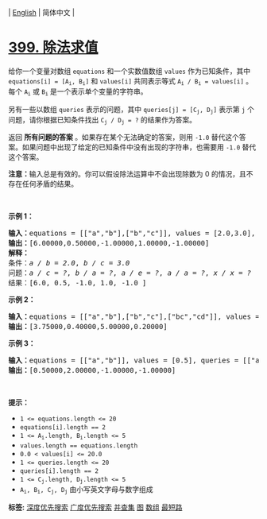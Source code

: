 | [English](README_EN.md) | 简体中文 |

# [399. 除法求值](https://leetcode.cn/problems/evaluate-division)
<p>给你一个变量对数组 <code>equations</code> 和一个实数值数组 <code>values</code> 作为已知条件，其中 <code>equations[i] = [A<sub>i</sub>, B<sub>i</sub>]</code> 和 <code>values[i]</code> 共同表示等式 <code>A<sub>i</sub> / B<sub>i</sub> = values[i]</code> 。每个 <code>A<sub>i</sub></code> 或 <code>B<sub>i</sub></code> 是一个表示单个变量的字符串。</p>

<p>另有一些以数组 <code>queries</code> 表示的问题，其中 <code>queries[j] = [C<sub>j</sub>, D<sub>j</sub>]</code> 表示第 <code>j</code> 个问题，请你根据已知条件找出 <code>C<sub>j</sub> / D<sub>j</sub> = ?</code> 的结果作为答案。</p>

<p>返回 <strong>所有问题的答案</strong> 。如果存在某个无法确定的答案，则用 <code>-1.0</code> 替代这个答案。如果问题中出现了给定的已知条件中没有出现的字符串，也需要用 <code>-1.0</code> 替代这个答案。</p>

<p><strong>注意：</strong>输入总是有效的。你可以假设除法运算中不会出现除数为 0 的情况，且不存在任何矛盾的结果。</p>

<p> </p>

<p><strong>示例 1：</strong></p>

<pre>
<strong>输入：</strong>equations = [["a","b"],["b","c"]], values = [2.0,3.0], queries = [["a","c"],["b","a"],["a","e"],["a","a"],["x","x"]]
<strong>输出：</strong>[6.00000,0.50000,-1.00000,1.00000,-1.00000]
<strong>解释：</strong>
条件：<em>a / b = 2.0</em>, <em>b / c = 3.0</em>
问题：<em>a / c = ?</em>, <em>b / a = ?</em>, <em>a / e = ?</em>, <em>a / a = ?</em>, <em>x / x = ?</em>
结果：[6.0, 0.5, -1.0, 1.0, -1.0 ]
</pre>

<p><strong>示例 2：</strong></p>

<pre>
<strong>输入：</strong>equations = [["a","b"],["b","c"],["bc","cd"]], values = [1.5,2.5,5.0], queries = [["a","c"],["c","b"],["bc","cd"],["cd","bc"]]
<strong>输出：</strong>[3.75000,0.40000,5.00000,0.20000]
</pre>

<p><strong>示例 3：</strong></p>

<pre>
<strong>输入：</strong>equations = [["a","b"]], values = [0.5], queries = [["a","b"],["b","a"],["a","c"],["x","y"]]
<strong>输出：</strong>[0.50000,2.00000,-1.00000,-1.00000]
</pre>

<p> </p>

<p><strong>提示：</strong></p>

<ul>
	<li><code>1 <= equations.length <= 20</code></li>
	<li><code>equations[i].length == 2</code></li>
	<li><code>1 <= A<sub>i</sub>.length, B<sub>i</sub>.length <= 5</code></li>
	<li><code>values.length == equations.length</code></li>
	<li><code>0.0 < values[i] <= 20.0</code></li>
	<li><code>1 <= queries.length <= 20</code></li>
	<li><code>queries[i].length == 2</code></li>
	<li><code>1 <= C<sub>j</sub>.length, D<sub>j</sub>.length <= 5</code></li>
	<li><code>A<sub>i</sub>, B<sub>i</sub>, C<sub>j</sub>, D<sub>j</sub></code> 由小写英文字母与数字组成</li>
</ul>

**标签:**  [深度优先搜索](https://leetcode.cn/tag/depth-first-search) [广度优先搜索](https://leetcode.cn/tag/breadth-first-search) [并查集](https://leetcode.cn/tag/union-find) [图](https://leetcode.cn/tag/graph) [数组](https://leetcode.cn/tag/array) [最短路](https://leetcode.cn/tag/shortest-path) 